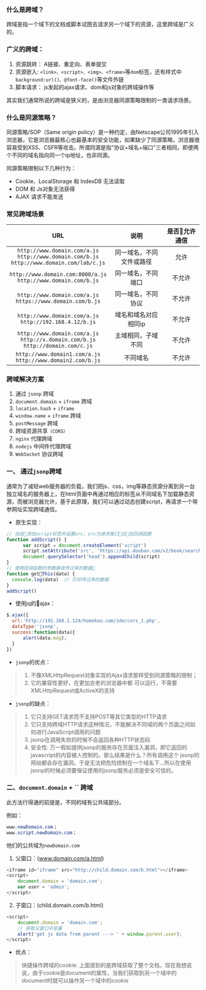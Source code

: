 ### 什么是跨域？

跨域是指一个域下的文档或脚本试图去请求另一个域下的资源，这里跨域是广义的。

### 广义的跨域：

1. 资源跳转： A链接、重定向、表单提交
2. 资源嵌入: `<link>、<script>、<img>、<frame>`等`dom`标签，还有样式中`background:url()、@font-face()`等文件外链
3. 脚本请求： js发起的ajax请求、dom和js对象的跨域操作等

其实我们通常所说的跨域是狭义的，是由浏览器同源策略限制的一类请求场景。

### 什么是同源策略？

同源策略/SOP（Same origin policy）是一种约定，由Netscape公司1995年引入浏览器，它是浏览器最核心也最基本的安全功能，如果缺少了同源策略，浏览器很容易受到XSS、CSFR等攻击。所谓同源是指"协议+域名+端口"三者相同，即便两个不同的域名指向同一个ip地址，也非同源。

同源策略限制以下几种行为：

- Cookie、LocalStorage 和 IndexDB 无法读取
- DOM 和 Js对象无法获得
- AJAX 请求不能发送

### 常见跨域场景

|URL|说明|是否允许通信|
|:-:|:-:|:-:|
|`http://www.domain.com/a.js`<br>`http://www.domain.com/b.js`<br>`http://www.domain.com/lab/c.js`|同一域名，不同文件或路径|允许|
|`http://www.domain.com:8000/a.js`<br>`http://www.domain.com/b.js`| 同一域名，不同端口 |不允许|
|`http://www.domain.com/a.js`<br>`https://www.domain.com/b.js`|同一域名，不同协议|不允许|
|`http://www.domain.com/a.js`<br>`http://192.168.4.12/b.js`|域名和域名对应相同ip|不允许|
|`http://www.domain.com/a.js`<br>`http://x.domain.com/b.js`<br>`http://domain.com/c.js`|主域相同，子域不同|不允许|
|`http://www.domain1.com/a.js`<br>`http://www.domain2.com/b.js`|不同域名|不允许|

### 跨域解决方案
1. 通过 `jsonp` 跨域
2. `document.domain` + `iframe` 跨域
3. `location.hash` + `iframe`
4. `window.name` + `iframe` 跨域
5. `postMessage` 跨域
6. 跨域资源共享`（CORS）`
7. `nginx` 代理跨域
8. `nodejs` 中间件代理跨域
9. `WebSocket` 协议跨域

### 一、 通过`jsonp`跨域
通常为了减轻web服务器的负载，我们把js、css，img等静态资源分离到另一台独立域名的服务器上，在html页面中再通过相应的标签从不同域名下加载静态资源，而被浏览器允许，基于此原理，我们可以通过动态创建script，再请求一个带参网址实现跨域通信。

- 原生实现：
```javascript
// 动态添加script标签并设置src，src为请求接口后加回调函数
function addScript() {
      var script = document.createElement('script')
      script.setAttribute('src', 'https://api.douban.com/v2/book/search?q=javascript&count=1&callback=getThis')
      document.querySelector('head').appendChild(script)
}
// 使用回调函数的参数接收传过来的数据
function getThis(data) {
  console.log(data)  // 打印传过来的数据
}
addScript()
```
- 使用jq的ajax：
```javascript
$.ajax({
  url:'http://192.168.1.124/homekoo.com/zde/cors_1.php',
  dataType:'jsonp',
  success:function(data){
      alert(data.msg);
  }
})
```
- `jsonp`的优点：
 >1. 不像XMLHttpRequest对象实现的Ajax请求那样受到同源策略的限制；
 >2. 它的兼容性更好，在更加古老的浏览器中都 可以运行，不需要XMLHttpRequest或ActiveX的支持

- `jsonp`的缺点：
>1. 它只支持GET请求而不支持POST等其它类型的HTTP请求
>2. 它只支持跨域HTTP请求这种情况，不能解决不同域的两个页面之间如何进行JavaScript调用的问题
>3.  jsonp在调用失败的时候不会返回各种HTTP状态码
>4. 安全性: 万一假如提供jsonp的服务存在页面注入漏洞，即它返回的javascript的内容被人控制的。那么结果是什么？所有调用这个 jsonp的网站都会存在漏洞。于是无法把危险控制在一个域名下…所以在使用jsonp的时候必须要保证使用的jsonp服务必须是安全可信的。

### 二、`document.domain` + `` 跨域
此方法行得通的前提是，不同的域有公共域部分。 

例如：
```css
www.newDomain.com；
www.script.newDomain.com；
```
他们的公共域为`newDomain.com`

1. 父窗口：(www.domain.com/a.html)
```javascript
<iframe id="iframe" src="http://child.domain.com/b.html"></iframe>
<script>
    document.domain = 'domain.com';
    var user = 'admin';
</script>
```

2. 子窗口：(child.domain.com/b.html)
```javascript
<script>
    document.domain = 'domain.com';
    // 获取父窗口中变量
    alert('get js data from parent ---> ' + window.parent.user);
</script>
```
- 优点：

>快捷操作跨域的cookie: 上面提到的是跨域获取了整个文档，现在我想说说，由于cookie是document的属性，当我们获取到另一个域中的document时就可以操作另一个域中的cookie